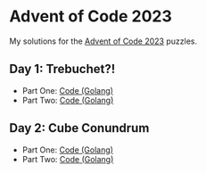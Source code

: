 # Advent of Code 2023

My solutions for the [Advent of Code 2023](https://adventofcode.com/2023/) puzzles.

## Day 1: Trebuchet?!

- Part One: [Code (Golang)](./d01/p1/)
- Part Two: [Code (Golang)](./d01/p2/)

## Day 2: Cube Conundrum

- Part One: [Code (Golang)](./d02/p1/)
- Part Two: [Code (Golang)](./d02/p2/)

